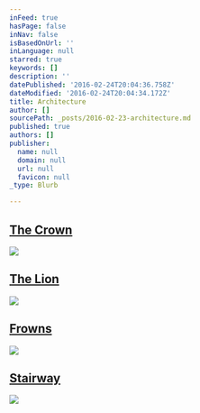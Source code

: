 ```yaml
---
inFeed: true
hasPage: false
inNav: false
isBasedOnUrl: ''
inLanguage: null
starred: true
keywords: []
description: ''
datePublished: '2016-02-24T20:04:36.758Z'
dateModified: '2016-02-24T20:04:34.172Z'
title: Architecture
author: []
sourcePath: _posts/2016-02-23-architecture.md
published: true
authors: []
publisher:
  name: null
  domain: null
  url: null
  favicon: null
_type: Blurb

---
```

## [The Crown][0]
![](https://s3-us-west-2.amazonaws.com/the-grid-img/p/b435a4196dcff0dce93475ccb9b01ef1b4cd6901.jpg)

## [The Lion][1]
![](https://s3-us-west-2.amazonaws.com/the-grid-img/p/94092029d5cb1c477ac938f44da7bcce67d5419d.jpg)

## [Frowns][2]
![](https://s3-us-west-2.amazonaws.com/the-grid-img/p/7970f5e6d26af667eb2fd85e0475dc7b61d73310.jpg)

## [Stairway][3]
![](https://s3-us-west-2.amazonaws.com/the-grid-img/p/b9b0ca07e97b827d78dcf6c3b63d5a634a2ebe4f.jpg)

[0]: https://thegrid.ai/praha/arch1/
[1]: https://thegrid.ai/praha/arch2/
[2]: https://thegrid.ai/praha/arch3/
[3]: https://thegrid.ai/praha/arch4/